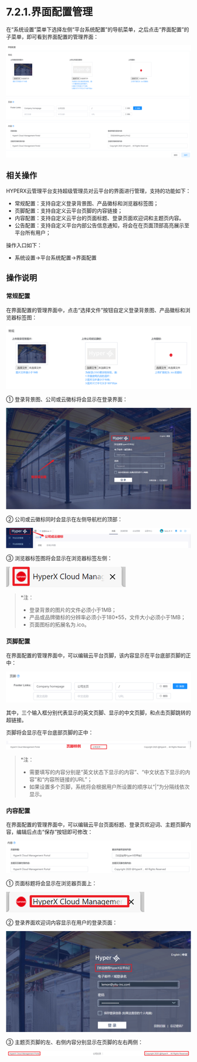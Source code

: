 # 7.2.1.界面配置管理

在“系统设置”菜单下选择左侧“平台系统配置”的导航菜单，之后点击“界面配置”的子菜单，即可看到界面配置的管理界面：

![image-20200818182729632](ui_configuration.assets/image-20200818182729632.png)

## 相关操作

HYPERX云管理平台支持超级管理员对云平台的界面进行管理，支持的功能如下：

- 常规配置：支持自定义登录背景图、产品徽标和浏览器标签图；
- 页脚配置：支持自定义云平台页脚的内容链接；
- 内容配置：支持自定义云平台的页面标题、登录页面欢迎词和主题页内容。
- 公告配置：支持自定义平台内部公告信息通知，将会在在页面顶部高亮展示至平台所有用户；

操作入口如下：

- 系统设置→平台系统配置→界面配置

## 操作说明

### 常规配置

在界面配置的管理界面中，点击“选择文件”按钮自定义登录背景图、产品徽标和浏览器标签图：

![image-20200818183418400](ui_configuration.assets/image-20200818183418400.png)

① 登录背景图、公司或云徽标将会显示在登录界面：

![image-20200818183846583](ui_configuration.assets/image-20200818183846583.png)

② 公司或云徽标同时会显示在左侧导航栏的顶部：

![image-20200818183751651](ui_configuration.assets/image-20200818183751651.png)

③ 浏览器标签图将会显示在浏览器标签左侧：

![image-20200818183811539](ui_configuration.assets/image-20200818183811539.png)

> *注：
>
> - 登录背景的图片的文件必须小于1MB；
> - 产品或品牌徽标的分辨率必须小于180*55，文件大小必须小于1MB；
> - 页面图标的拓展名为.ico。

### 页脚配置

在界面配置的管理界面中，可以编辑云平台页脚，该内容显示在平台底部页脚的正中：

![image-20200818184106200](ui_configuration.assets/image-20200818184106200.png)

其中，三个输入框分别代表显示的英文页脚、显示的中文页脚，和点击页脚跳转的超链接。

页脚将会显示在平台底部页脚的正中：

![image-20200818184147647](ui_configuration.assets/image-20200818184147647.png)

> *注：
>
> - 需要填写的内容分别是“英文状态下显示的内容”、“中文状态下显示的内容”和“内容所链接的URL”；
> - 如果设置多个页脚，系统将会根据用户所设置的顺序以“|”为分隔线依次显示。

### 内容配置

在界面配置的管理界面中，可以编辑云平台页面标题、登录页欢迎词、主题页脚内容，编辑后点击“保存”按钮即可修改：

![image-20200818184419038](ui_configuration.assets/image-20200818184419038.png)

① 页面标题将会显示在浏览器页面上：

![image-20200818184506271](ui_configuration.assets/image-20200818184506271.png)

② 登录界面欢迎词内容显示在用户的登录页面：

![image-20200818184651105](ui_configuration.assets/image-20200818184651105.png)

③ 主题页页脚的左、右侧内容分别显示在页脚的左右两侧：

![image-20200818184618128](ui_configuration.assets/image-20200818184618128.png)

